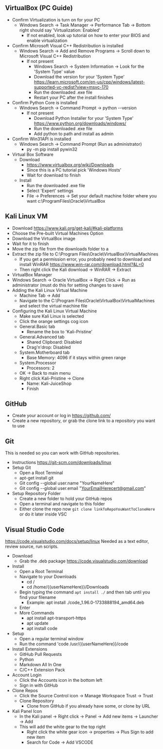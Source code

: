 
## VirtualBox (PC Guide)
- Confirm Virtualization is turn on for your PC
   - Windows Search -> Task Manager -> Performance Tab -> Bottom right should say 'Virtualization: Enabled'
        - If not enabled, look up tutorial on how to enter your BIOS and enable virtualization
- Confirm Microsoft Visual C++ Redistribution is installed
    - Windows Search -> Add and Remove Programs -> Scroll down to Microsoft Visual C++ Redistribution
        - If not present
            - Windows Search -> System Information -> Look for the 'System Type' value
            - Download the version for your 'System Type' https://learn.microsoft.com/en-us/cpp/windows/latest-supported-vc-redist?view=msvc-170
            - Run the downloaded .exe file
            - Restart your PC after the install finishes
- Confirm Python Core is installed
    - Windows Search -> Command Prompt -> python --version
        - If not present
            - Download Python Installer for your 'System Type' https://www.python.org/downloads/windows/
            - Run the downloaded .exe file
            - Add python to path and install as admin
- Confirm Win31API is installed
    - Windows Search -> Command Prompt (Run as administrator)
        - py -m pip install pywin32
- Virtual Box Software
    - Download
        - https://www.virtualbox.org/wiki/Downloads
        - Since this is a PC tutorial pick 'Windows Hosts'
        - Wait for download to finish
    - Install
        - Run the downloaded .exe file
        - Select 'Expert' settings
        - File -> Preferences -> Set your default machine folder where you want c:\ProgramFiles\Oracle\VirtualBox

## Kali Linux VM
- Download https://www.kali.org/get-kali/#kali-platforms
- Choose the Pre-built Virtual Machines Option
- Download the VirtualBox image
- Wait for it to finish
- Move the zip file from the downloads folder to a 
- Extract the zip file to C:\Program Files\Oracle\VirtualBox\VirtualMachines
	- If you get a permission error, you probably need to download and install WinRAR https://www.win-rar.com/download.html?&L=0
	- Then right click the Kali download -> WinRAR -> Extract
- VirtualBox Manager
- Windows Search -> Oracle VirtualBox -> Right Click -> Run as administrator (must do this for setting changes to save)
- Adding the Kali Linux Virtual Machine
	- Machine Tab -> Add
	- Navigate to the  C:\Program Files\Oracle\VirtualBox\VirtualMachines  and select the virtual machine file
- Configuring the Kali Linux Virtual Machine
	- Make sure Kali Linux is selected
	- Click the orange settings cog icon
	- General.Basic tab
		- Rename the box to 'Kali-Pristine'
	- General.Advanced tab
		- Shared Clipboard: Disabled
		- Drag'n'drop: Disabled
	- System.Motherboard tab
		- Base Memory: 4096 if it stays within green range
	- System.Processor
		- Processors: 2
	- OK -> Back to main menu
	- Right click Kali-Pristine -> Clone
		- Name: Kali-JuiceShop
		- Finish			

## GitHub
- Create your account or log in https://github.com/
- Create a new repository, or grab the clone link to a repository you want to use

## Git
This is needed so you can work with GitHub repositories.
- Instructions https://git-scm.com/downloads/linux
- Setup Git
  - Open a Root Terminal
  - apt-get install git
  - Git config --global user.name "YourNameHere"
  - Git config --global user.email "YourEmailHerecert@gmail.com"
- Setup Repository Folder
  - Create a new folder to hold your GitHub repos
  - Open a terminal and navigate to this folder
  - Either clone the repo now `git clone linkToRepoYouWantToCloneHere` or do it later inside VSC
		
## Visual Studio Code
https://code.visualstudio.com/docs/setup/linux
Needed as a text editor, review source, run scripts.
- Download
  - Grab the .deb package https://code.visualstudio.com/download
- Install
  - Open a Root Terminal
  - Navigate to your Downloads
  	- cd /
  	- cd /home/{{userNameHere}}/Downloads
  - Begin typing the command `apt install ./` and then tab until you find your filename
  	- Example: apt install ./code_1.96.0-1733888194_amd64.deb
  - Enter
  - More Commands
  	- apt install apt-transport-https
  	- apt update
  	- apt install code
- Setup
  - Open a regular terminal window
  - Run the command 'code /usr/{{userNameHere}}/code
- Install Extensions
  - GitHub Pull Requests
  - Python
  - Markdown All In One
  - C/C++ Extension Pack
- Account Login
  - Click the Accounts icon in the bottom left
  - Sign in with GitHub
- Clone Repos
  - Click the Source Control icon -> Manage Workspace Trust -> Trust
  - Clone Repository
  	- Clone from GitHub if you already have some, or clone by URL
- Kali Panel Icon
  - In the Kali panel -> Right click -> Panel -> Add new items -> Launcher -> Add
  - This will add the white gear to the top right
  	- Right click the white gear icon -> properties -> Plus Sign to add new item
  	- Search for Code -> Add VSCODE


	
				
				
				
